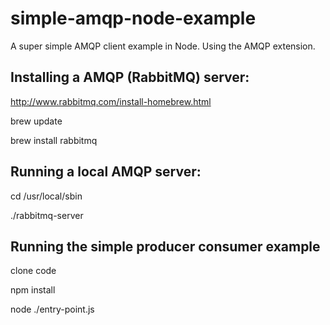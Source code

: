 simple-amqp-node-example
========================

A super simple AMQP client example in Node. Using the AMQP extension. 


Installing a AMQP (RabbitMQ) server:
------------------------------------

http://www.rabbitmq.com/install-homebrew.html

brew update

brew install rabbitmq

Running a local AMQP server:
----------------------------

cd /usr/local/sbin

./rabbitmq-server

Running the simple producer consumer example
--------------------------------------------

clone code

npm install

node ./entry-point.js

